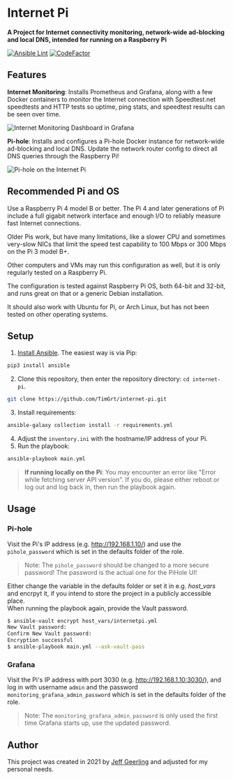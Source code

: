 # Internet Pi

**A Project for Internet connectivity monitoring, network-wide ad-blocking and local DNS, intended for running on a Raspberry Pi**

[![Ansible Lint](https://github.com/TimGrt/internet-pi/actions/workflows/ci.yml/badge.svg)](https://github.com/TimGrt/internet-pi/actions/workflows/ci.yml) [![CodeFactor](https://www.codefactor.io/repository/github/timgrt/internet-pi/badge)](https://www.codefactor.io/repository/github/timgrt/internet-pi)
## Features

**Internet Monitoring**: Installs Prometheus and Grafana, along with a few Docker containers to monitor the Internet connection with Speedtest.net speedtests and HTTP tests so uptime, ping stats, and speedtest results can be seen over time.

![Internet Monitoring Dashboard in Grafana](/images/internet-monitoring.png)

**Pi-hole**: Installs and configures a Pi-hole Docker instance for network-wide ad-blocking and local DNS. Update the network router config to direct all DNS queries through the Raspberry Pi!

![Pi-hole on the Internet Pi](/images/pi-hole.png)

## Recommended Pi and OS

Use a Raspberry Pi 4 model B or better. The Pi 4 and later generations of Pi include a full gigabit network interface and enough I/O to reliably measure fast Internet connections.

Older Pis work, but have many limitations, like a slower CPU and sometimes very-slow NICs that limit the speed test capability to 100 Mbps or 300 Mbps on the Pi 3 model B+.

Other computers and VMs may run this configuration as well, but it is only regularly tested on a Raspberry Pi.

The configuration is tested against Raspberry Pi OS, both 64-bit and 32-bit, and runs great on that or a generic Debian installation.

It should also work with Ubuntu for Pi, or Arch Linux, but has not been tested on other operating systems.

## Setup

1. [Install Ansible](https://docs.ansible.com/ansible/latest/installation_guide/intro_installation.html). The easiest way is via Pip:
```bash
pip3 install ansible
```
2. Clone this repository, then enter the repository directory: `cd internet-pi`.
```bash
git clone https://github.com/TimGrt/internet-pi.git
```
3. Install requirements:
```bash
ansible-galaxy collection install -r requirements.yml
```
4. Adjust the `inventory.ini` with the hostname/IP address of your Pi.
5. Run the playbook:
```bash
ansible-playbook main.yml
```

> **If running locally on the Pi**: You may encounter an error like "Error while fetching server API version". If you do, please either reboot or log out and log back in, then run the playbook again.

## Usage

### Pi-hole

Visit the Pi's IP address (e.g. http://192.168.1.10/) and use the `pihole_password` which is set in the defaults folder of the role.

> Note: The `pihole_password` should be changed to a more secure password! The password is the actual one for the PiHole UI!

Either change the variable in the defaults folder or set it in e.g. *host_vars* and encrpyt it, if you intend to store the project in a publicly accessible place.  
When running the playbook again, provide the Vault password.
```bash
$ ansible-vault encrypt host_vars/internetpi.yml
New Vault password: 
Confirm New Vault password: 
Encryption successful
$ ansible-playbook main.yml --ask-vault-pass
```

### Grafana

Visit the Pi's IP address with port 3030 (e.g. http://192.168.1.10:3030/), and log in with username `admin` and the password `monitoring_grafana_admin_password` which is set in the defaults folder of the role.

> Note: The `monitoring_grafana_admin_password` is only used the first time Grafana starts up, use the updated password.


## Author

This project was created in 2021 by [Jeff Geerling](https://www.jeffgeerling.com/) and adjusted for my personal needs.  
